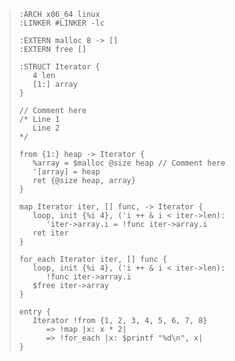> ```
> :ARCH x86_64 linux
> :LINKER #LINKER -lc
> 
> :EXTERN malloc 8 -> []
> :EXTERN free []
> 
> :STRUCT Iterator {
>    4 len
>    [1:] array
> }
> 
> // Comment here
> /* Line 1
>    Line 2
> */
>
> from {1:} heap -> Iterator {
>    %array = $malloc @size heap // Comment here
>    '[array] = heap
>    ret {@size heap, array}
> }
> 
> map Iterator iter, [] func, -> Iterator {
>    loop, init {%i 4}, ('i ++ & i < iter->len):
>       'iter->array.i = !func iter->array.i
>    ret iter
> }
> 
> for_each Iterator iter, [] func {
>    loop, init {%i 4}, ('i ++ & i < iter->len):
>       !func iter->array.i
>    $free iter->array
> }
> 
> entry {
>    Iterator !from {1, 2, 3, 4, 5, 6, 7, 8}
>       => !map |x: x * 2|
>       => !for_each |x: $printf "%d\n", x|
> }
> ```

